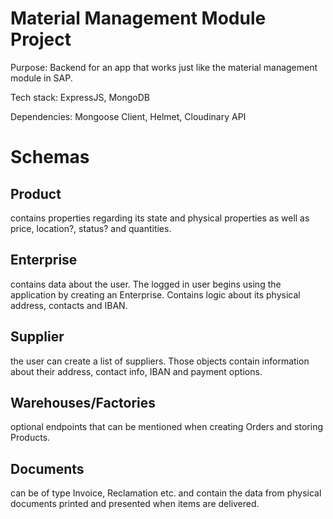 # Material Management Module Project
Purpose: Backend for an app that works just like the material management module in SAP.

Tech stack: ExpressJS, MongoDB

Dependencies: Mongoose Client, Helmet, Cloudinary API 

# Schemas
## Product 
contains properties regarding its state and physical properties as well as price, location?, status? and quantities.
## Enterprise 
contains data about the user. The logged in user begins using the application by creating an Enterprise. Contains logic about its physical address, contacts and IBAN.
## Supplier 
the user can create a list of suppliers. Those objects contain information about their address, contact info, IBAN and payment options.
## Warehouses/Factories 
optional endpoints that can be mentioned when creating Orders and storing Products.
## Documents 
can be of type Invoice, Reclamation etc. and contain the data from physical documents printed and presented when items are delivered.
